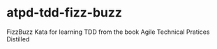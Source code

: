 # atpd-tdd-fizz-buzz
FizzBuzz Kata for learning TDD from the book Agile Technical Pratices Distilled
